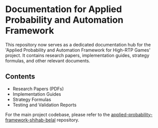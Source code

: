 # Documentation for Applied Probability and Automation Framework

This repository now serves as a dedicated documentation hub for the 'Applied Probability and Automation Framework for High-RTP Games' project. It contains research papers, implementation guides, strategy formulas, and other relevant documents.

## Contents

- Research Papers (PDFs)
- Implementation Guides
- Strategy Formulas
- Testing and Validation Reports

For the main project codebase, please refer to the [applied-probability-framework-shihab-belal](https://github.com/14ops/applied-probability-framework-shihab-belal) repository.
